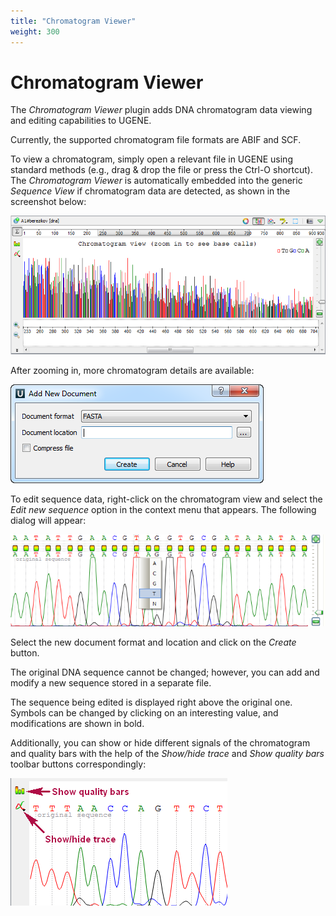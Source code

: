 ```yaml
---
title: "Chromatogram Viewer"
weight: 300
---
```


# Chromatogram Viewer

The _Chromatogram Viewer_ plugin adds DNA chromatogram data viewing and editing capabilities to UGENE.

Currently, the supported chromatogram file formats are ABIF and SCF.

To view a chromatogram, simply open a relevant file in UGENE using standard methods (e.g., drag & drop the file or press the Ctrl-O shortcut). The _Chromatogram Viewer_ is automatically embedded into the generic _Sequence View_ if chromatogram data are detected, as shown in the screenshot below:

![](/images/65929556/65929557.png)

After zooming in, more chromatogram details are available:

![](/images/65929556/65929558.png)

To edit sequence data, right-click on the chromatogram view and select the _Edit new sequence_ option in the context menu that appears. The following dialog will appear:

![](/images/65929556/65929559.png)

Select the new document format and location and click on the _Create_ button.

The original DNA sequence cannot be changed; however, you can add and modify a new sequence stored in a separate file.

The sequence being edited is displayed right above the original one. Symbols can be changed by clicking on an interesting value, and modifications are shown in bold.

Additionally, you can show or hide different signals of the chromatogram and quality bars with the help of the _Show/hide trace_ and _Show quality bars_ toolbar buttons correspondingly:

![](/images/65929556/65929560.png)